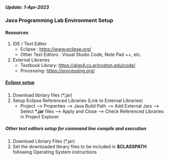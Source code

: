 <h5><em>Update: 1-Apr-2023</em></h5>

<h3>Java Programming Lab Environment Setup</h3>

<h4>Resources</h4>

1. IDE / Text Editor
    - Eclipse : https://www.eclipse.org/
    - Other Text Editors : Visual Studio Code, Note Pad ++, etc.
2. External Libraries
    - Textbook Library: https://algs4.cs.princeton.edu/code/
    - Processing: https://processing.org/

<h5><u> Eclipse setup</u></h5>

1. Download libriary files (\*.jar)
2. Setup Eclipse Referenced Libraries (Link to External Libraries)
    - Project --> Properties --> Java Build Path --> Add External Jars --> Select <b>\*.jar</b> files --> Apply and Close --> Check Referenced Libraries in Project Explorer

<h5> Other text editors setup for command line compile and execution </h5>

1. Download Libriary Files (\*.jar)
2. Set the downloaded library files to be included in <b>$CLASSPATH</b> following Operating System instructions
